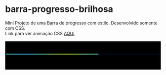 # barra-progresso-brilhosa
Mini Projeto de uma Barra de progresso com estilo. Desenvolvido somente com CSS.<br>
Link para ver animação CSS <a href="https://codepen.io/Vin-cius-Rodrigues-WINYNERD/pen/OJrWGaX">AQUI</a>.<br><br>
<img src="Captura de tela 2023-09-22 162807.png">
